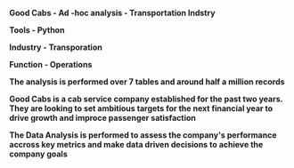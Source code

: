 **Good Cabs - Ad -hoc analysis - Transportation Indstry**

**Tools - Python**

**Industry - Transporation**

**Function - Operations**

**The analysis is performed over 7 tables and around half a million records**


**Good Cabs is a cab service company established for the past two years. They are looking to set ambitious targets for the next financial year to drive growth and improce passenger satisfaction**


**The Data Analysis is performed to assess the company's performance accross key metrics and make data driven decisions to achieve the company goals** 
